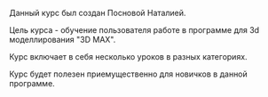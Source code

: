 Данный курс был создан Посновой Наталией.

Цель курса - обучение пользователя работе в программе для 3d моделлирования "3D MAX".

Курс включает в себя несколько уроков в разных категориях.

Курс будет полезен приемущественно для новичков в данной программе.